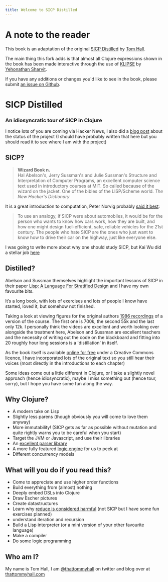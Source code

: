 ```yaml
---
title: Welcome to SICP Distilled
---
```


# A note to the reader
This book is an adaptation of the
original [SICP Distilled](http://sicpdistilled.com)
by [Tom Hall](http://www.thattommyhall.com/).

The main thing this fork adds is that almost all Clojure expressions shown in
the book has been made interactive through the use
of [KLIPSE](https://github.com/viebel/klipse)
by [Yehonathan Sharvit](http://blog.klipse.tech/).

If you have any additions or changes you'd like to see in the book, please
submit
[an issue on Github](https://github.com/runejuhl/sicpdistilled-interactive/issues).

# SICP Distilled
### An idiosyncratic tour of SICP in Clojure

I notice lots of you are coming via Hacker News, I also did a
[blog post](http://www.thattommyhall.com/2015/09/06/sicp-distilled-now-public/)
about the status of the project (I should have probably written that
here but you should read it to see where I am with the project)

## SICP?

<blockquote><b>Wizard Book n.</b>
<br>
Hal Abelson's, Jerry Sussman's and Julie Sussman's Structure and
Interpretation of Computer Programs, an excellent computer science
text used in introductory courses at MIT. So called because of the
wizard on the jacket. One of the bibles of the LISP/Scheme world.
<cite>The New Hacker's Dictionary</cite></blockquote>

It is a great introduction to computation, Peter Norvig probably
[said it best](http://www.amazon.com/review/R403HR4VL71K8/):

>To use an analogy, if SICP were about automobiles, it would be for
>the person who wants to know how cars work, how they are built, and
>how one might design fuel-efficient, safe, reliable vehicles for the
>21st century. The people who hate SICP are the ones who just want to
>know how to drive their car on the highway, just like everyone else.

I was going to write more about why one should study SICP, but Kai Wu
did a stellar job
[here](https://archive.is/uTOol#selection-839.0-880.0)

## Distilled?

Abelson and Sussman themselves highlight the important lessons of SICP
in their paper
[Lisp: A Language For Stratified Design](http://dspace.mit.edu/bitstream/handle/1721.1/6064/AIM-986.pdf?sequence=2)
and I have my own favourite bits.

It’s a long book, with lots of exercises and lots of people I know
have started, loved it, but somehow not finished.

Taking a look at viewing figures for the original authors
[1986 recordings](https://www.youtube.com/playlist?list=PLE18841CABEA24090)
of a version of the course. The first one is 700k, the second 55k and
the last only 12k. I personally think the videos are excellent and
worth looking over alongside the treatment here, Abelson and Sussman
are excellent teachers and the necessity of writing out the code on
the blackboard and fitting into 20 roughly hour long sessions is a
'distillation' in itself.

As the book itself is available
[online for free](http://sicpebook.wordpress.com/) under a Creative
Commons licence, I have incorporated lots of the original text so you
still hear their voices (most directly in the introductions to each
chapter)

Some ideas come out a little different in Clojure, or I take a
slightly novel approach (hence idiosyncratic), maybe I miss something
out (hence tour, sorry), but I hope you have some fun along the way.

## Why Clojure?

* A modern take on Lisp
* Slightly less parens (though obviously you will come to love them anyway)
* More immutability! (SICP gets as far as possible without mutation
  and quite rightly warns you to be careful when you start)
* Target the JVM or Javascript, and use their libraries
* An [excellent parser library](https://github.com/Engelberg/instaparse)
* A more fully featured [logic engine](https://github.com/clojure/core.logic) for us to peek at
* Different concurrency models

## What will you do if you read this?

* Come to appreciate and use higher order functions
* Build everything from (almost) nothing
* Deeply embed DSLs into Clojure
* Draw Escher pictures
* Create datastructures
* Learn why [reduce is considered harmful](http://vimeo.com/6624203)
  (not SICP but I have some fun exercises planned)
* understand iteration and recursion
* Build a Lisp interpreter (or a mini version of your other favourite
  language)
* Make a compiler
* Do some logic programming

## Who am I?

My name is Tom Hall, I am [@thattommyhall](https://twitter.com/thattommyhall) on twitter and blog over
at [thattommyhall.com](http://www.thattommyhall.com)
